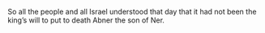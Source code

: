 So all the people and all Israel understood that day that it had not been the king’s will to put to death Abner the son of Ner.
